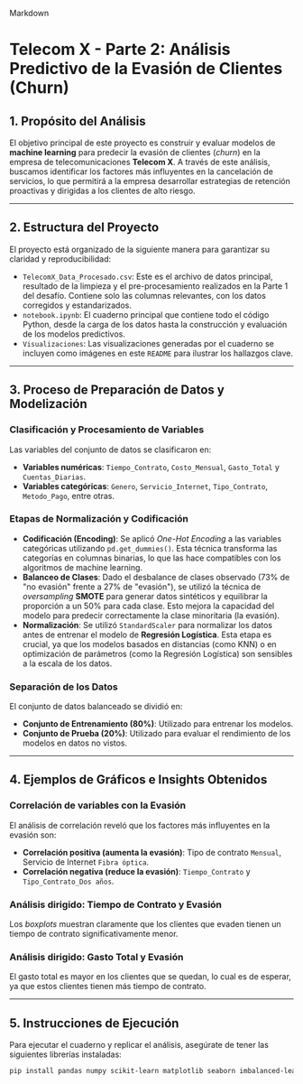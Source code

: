 Markdown

# Telecom X - Parte 2: Análisis Predictivo de la Evasión de Clientes (Churn)

## 1. Propósito del Análisis
El objetivo principal de este proyecto es construir y evaluar modelos de **machine learning** para predecir la evasión de clientes (*churn*) en la empresa de telecomunicaciones **Telecom X**. A través de este análisis, buscamos identificar los factores más influyentes en la cancelación de servicios, lo que permitirá a la empresa desarrollar estrategias de retención proactivas y dirigidas a los clientes de alto riesgo.

---

## 2. Estructura del Proyecto
El proyecto está organizado de la siguiente manera para garantizar su claridad y reproducibilidad:
* `TelecomX_Data_Procesado.csv`: Este es el archivo de datos principal, resultado de la limpieza y el pre-procesamiento realizados en la Parte 1 del desafío. Contiene solo las columnas relevantes, con los datos corregidos y estandarizados.
* `notebook.ipynb`: El cuaderno principal que contiene todo el código Python, desde la carga de los datos hasta la construcción y evaluación de los modelos predictivos.
* `Visualizaciones`: Las visualizaciones generadas por el cuaderno se incluyen como imágenes en este `README` para ilustrar los hallazgos clave.

---

## 3. Proceso de Preparación de Datos y Modelización

### Clasificación y Procesamiento de Variables
Las variables del conjunto de datos se clasificaron en:
* **Variables numéricas**: `Tiempo_Contrato`, `Costo_Mensual`, `Gasto_Total` y `Cuentas_Diarias`.
* **Variables categóricas**: `Genero`, `Servicio_Internet`, `Tipo_Contrato`, `Metodo_Pago`, entre otras.

### Etapas de Normalización y Codificación
* **Codificación (Encoding)**: Se aplicó *One-Hot Encoding* a las variables categóricas utilizando `pd.get_dummies()`. Esta técnica transforma las categorías en columnas binarias, lo que las hace compatibles con los algoritmos de machine learning.
* **Balanceo de Clases**: Dado el desbalance de clases observado (73% de "no evasión" frente a 27% de "evasión"), se utilizó la técnica de *oversampling* **SMOTE** para generar datos sintéticos y equilibrar la proporción a un 50% para cada clase. Esto mejora la capacidad del modelo para predecir correctamente la clase minoritaria (la evasión).
* **Normalización**: Se utilizó `StandardScaler` para normalizar los datos antes de entrenar el modelo de **Regresión Logística**. Esta etapa es crucial, ya que los modelos basados en distancias (como KNN) o en optimización de parámetros (como la Regresión Logística) son sensibles a la escala de los datos.

### Separación de los Datos
El conjunto de datos balanceado se dividió en:
* **Conjunto de Entrenamiento (80%)**: Utilizado para entrenar los modelos.
* **Conjunto de Prueba (20%)**: Utilizado para evaluar el rendimiento de los modelos en datos no vistos.

---

## 4. Ejemplos de Gráficos e Insights Obtenidos

### Correlación de variables con la Evasión
El análisis de correlación reveló que los factores más influyentes en la evasión son:
* **Correlación positiva (aumenta la evasión)**: Tipo de contrato `Mensual`, Servicio de Internet `Fibra óptica`.
* **Correlación negativa (reduce la evasión)**: `Tiempo_Contrato` y `Tipo_Contrato_Dos años`.

### Análisis dirigido: Tiempo de Contrato y Evasión
Los *boxplots* muestran claramente que los clientes que evaden tienen un tiempo de contrato significativamente menor.

### Análisis dirigido: Gasto Total y Evasión
El gasto total es mayor en los clientes que se quedan, lo cual es de esperar, ya que estos clientes tienen más tiempo de contrato.

---

## 5. Instrucciones de Ejecución
Para ejecutar el cuaderno y replicar el análisis, asegúrate de tener las siguientes librerías instaladas:
```bash
pip install pandas numpy scikit-learn matplotlib seaborn imbalanced-learn
